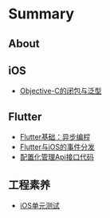 # Summary

## About


## iOS
* [Objective-C的闭包与泛型](./iOS/ClosureAndGeneric.md)


## Flutter
<!-- * [Flutter的利与弊](./Flutter/1-1.md)
* [Flutter是怎么展示界面的](./Flutter/ui.md) 
* todo: 持续集成：OrangeCI BKCI-->
* [Flutter基础：异步编程](./Flutter/isolate.md)
* [Flutter与iOS的事件分发](./Flutter/gesture.md)
* [配置化管理Api接口代码](./Flutter/jrs.md)


## 工程素养
* [iOS单元测试](./CleanCoder/iOS-Unit-Testing.md)


<!-- ## 解决方案 -->


